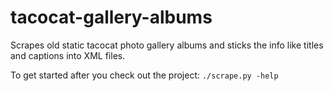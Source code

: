 tacocat-gallery-albums
======================

Scrapes old static tacocat photo gallery albums and sticks the info like titles and captions into XML files.

To get started after you check out the project:
`./scrape.py -help`
